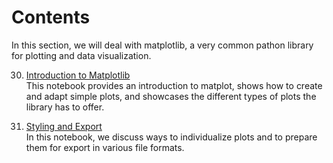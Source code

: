# Contents

In this section, we will deal with matplotlib, a very common pathon library for plotting and data visualization.

30. [Introduction to Matplotlib](30_Matplotlib_Intro.ipynb)  
    This notebook provides an introduction to matplot, shows how to create and adapt simple plots, and showcases the different types of plots the library has to offer.  
  
31. [Styling and Export](31_Matplotlib_StylingExport.ipynb)  
    In this notebook, we discuss ways to individualize plots and to prepare them for export in various file formats.  
    